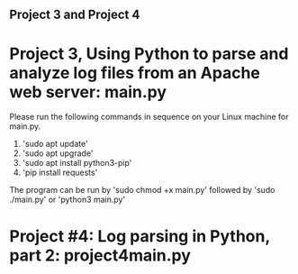 ## Project 3 and Project 4

# Project 3, Using Python to parse and analyze log files from an Apache web server: main.py

Please run the following commands in sequence on your Linux machine for main.py.
1. 'sudo apt update'
2. 'sudo apt upgrade'
3. 'sudo apt install python3-pip'
4. 'pip install requests'

The program can be run by 'sudo chmod +x main.py' followed by 'sudo ./main.py' or 'python3 main.py'

# Project #4: Log parsing in Python, part 2: project4main.py
